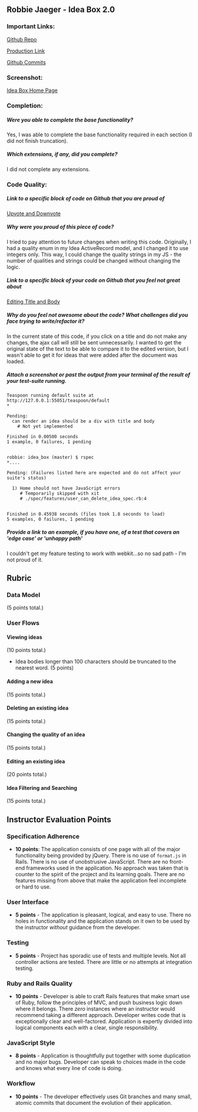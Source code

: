## Robbie Jaeger - Idea Box 2.0

### Important Links:

[Github Repo](https://github.com/robbiejaeger/idea_box.git)

[Production Link](https://ideabox-rj.herokuapp.com/)

[Github Commits](https://github.com/robbiejaeger/idea_box/commits/master)

### Screenshot:
[Idea Box Home Page](http://www.openscreenshot.com/img/57b6080bdb43b5-19195265)

### Completion:
##### Were you able to complete the base functionality?
Yes, I was able to complete the base functionality required in each section (I did not finish truncation).

##### Which extensions, if any, did you complete?
I did not complete any extensions.

### Code Quality:
##### Link to a specific block of code on Github that you are proud of
 [Upvote and Downvote](https://github.com/robbiejaeger/idea_box/blob/master/app/assets/javascripts/vote_idea.js)

##### Why were you proud of this piece of code?
I tried to pay attention to future changes when writing this code. Originally, I had a quality enum in my Idea ActiveRecord model, and I changed it to use integers only. This way, I could change the quality strings in my JS - the number of qualities and strings could be changed without changing the logic.

##### Link to a specific block of your code on Github that you feel not great about
[Editing Title and Body](https://github.com/robbiejaeger/idea_box/blob/master/app/assets/javascripts/update_idea.js)

##### Why do you feel not awesome about the code? What challenges did you face trying to write/refactor it?
In the current state of this code, if you click on a title and do not make any changes, the ajax call will still be sent unnecessarily. I wanted to get the original state of the text to be able to compare it to the edited version, but I wasn't able to get it for ideas that were added after the document was loaded.

##### Attach a screenshot or past the output from your terminal of the result of your test-suite running.
```
Teaspoon running default suite at http://127.0.0.1:55051/teaspoon/default
*

Pending:
  can render an idea should be a div with title and body
    # Not yet implemented

Finished in 0.00500 seconds
1 example, 0 failures, 1 pending


robbie: idea_box (master) $ rspec
*....

Pending: (Failures listed here are expected and do not affect your suite's status)

  1) Home should not have JavaScript errors
     # Temporarily skipped with xit
     # ./spec/features/user_can_delete_idea_spec.rb:4


Finished in 0.45938 seconds (files took 1.8 seconds to load)
5 examples, 0 failures, 1 pending
```

##### Provide a link to an example, if you have one, of a test that covers an 'edge case' or 'unhappy path'
I couldn't get my feature testing to work with webkit...so no sad path - I'm not proud of it.

## Rubric
### Data Model

(5 points total.)


### User Flows

#### Viewing ideas

(10 points total.)
* Idea bodies longer than 100 characters should be truncated to the nearest word. (5 points)

#### Adding a new idea

(15 points total.)

#### Deleting an existing idea

(15 points total.)

#### Changing the quality of an idea

(15 points total.)

#### Editing an existing idea

(20 points total.)


#### Idea Filtering and Searching

(15 points total.)

## Instructor Evaluation Points

### Specification Adherence

* **10 points**: The application consists of one page with all of the major functionality being provided by jQuery. There is no use of `format.js` in Rails. There is no use of unobstrusive JavaScript. There are no front-end frameworks used in the application. No approach was taken that is counter to the spirit of the project and its learning goals. There are no features missing from above that make the application feel incomplete or hard to use.

### User Interface

* **5 points** - The application is pleasant, logical, and easy to use. There no holes in functionality and the application stands on it own to be used by the instructor _without_ guidance from the developer.

### Testing

* **5 points** - Project has sporadic use of tests and multiple levels. Not all controller actions are tested. There are little or no attempts at integration testing.

### Ruby and Rails Quality

* **10 points** - Developer is able to craft Rails features that make smart use of Ruby, follow the principles of MVC, and push business logic down where it belongs. There _zero_ instances where an instructor would recommend taking a different approach. Developer writes code that is exceptionally clear and well-factored. Application is expertly divided into logical components each with a clear, single responsibility.

### JavaScript Style

* **8 points** - Application is thoughtfully put together with some duplication and no major bugs. Developer can speak to choices made in the code and knows what every line of code is doing.

### Workflow

* **10 points** - The developer effectively uses Git branches and many small, atomic commits that document the evolution of their application.
